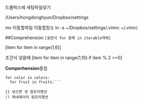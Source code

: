 드롭박스에 세팅파일넣기

/Users/hongdonghyun/Dropbox/settings

mv 이동할파일 이동할장소
ln -s ~/Dropbox/settings/.vimrc ~/.vimrc 


##Comprehension
```[표현식 for 항목 in iterable객체]```

[item for item in range(1,6)]

조건식 넣을때
[item for item in range(1,10) if item % 2 ==0]

**Comperhension**중첩
```
for color in colors:
  for fruit in fruits:```

{} 넣으면 셋 컴프리헨션
() 제네레이터 컴프리헨션

